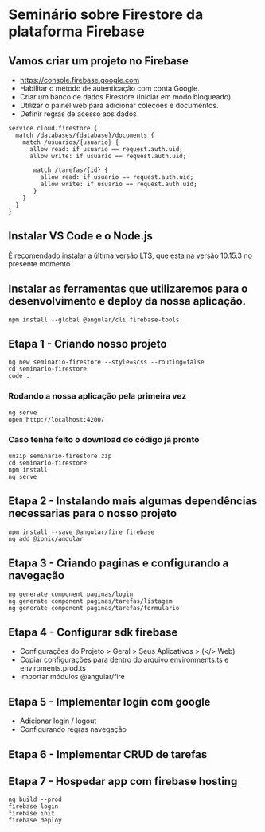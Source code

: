 # Seminário sobre Firestore da plataforma Firebase

## Vamos criar um projeto no Firebase

- https://console.firebase.google.com
- Habilitar o método de autenticação com conta Google.
- Criar um banco de dados Firestore (Iniciar em modo bloqueado)
- Utilizar o painel web para adicionar coleções e documentos.
- Definir regras de acesso aos dados

```.rules
service cloud.firestore {
  match /databases/{database}/documents {
    match /usuarios/{usuario} {
      allow read: if usuario == request.auth.uid;
      allow write: if usuario == request.auth.uid;

       match /tarefas/{id} {
         allow read: if usuario == request.auth.uid;
         allow write: if usuario == request.auth.uid;
       }
    }
  }
}
```

## Instalar VS Code e o Node.js

É recomendado instalar a última versão LTS, que esta na versão 10.15.3 no presente momento.

## Instalar as ferramentas que utilizaremos para o desenvolvimento e deploy da nossa aplicação.

    npm install --global @angular/cli firebase-tools

## Etapa 1 - Criando nosso projeto

    ng new seminario-firestore --style=scss --routing=false
    cd seminario-firestore
    code .

### Rodando a nossa aplicação pela primeira vez

    ng serve
    open http://localhost:4200/

### Caso tenha feito o download do código já pronto

    unzip seminario-firestore.zip
    cd seminario-firestore
    npm install
    ng serve

## Etapa 2 - Instalando mais algumas dependências necessarias para o nosso projeto

    npm install --save @angular/fire firebase
    ng add @ionic/angular

## Etapa 3 - Criando paginas e configurando a navegação

    ng generate component paginas/login
    ng generate component paginas/tarefas/listagem
    ng generate component paginas/tarefas/formulario

## Etapa 4 - Configurar sdk firebase

- Configurações do Projeto > Geral > Seus Aplicativos > (</> Web)
- Copiar configurações para dentro do arquivo environments.ts e enviroments.prod.ts
- Importar módulos @angular/fire

## Etapa 5 - Implementar login com google

- Adicionar login / logout
- Configurando regras navegação

## Etapa 6 - Implementar CRUD de tarefas

## Etapa 7 - Hospedar app com firebase hosting

    ng build --prod
    firebase login
    firebase init
    firebase deploy
